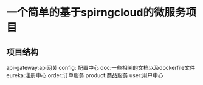 # 一个简单的基于spirngcloud的微服务项目

## 项目结构
api-gateway:api网关
config: 配置中心
doc:一些相关的文档以及dockerfile文件
eureka:注册中心
order:订单服务
product:商品服务
user:用户中心